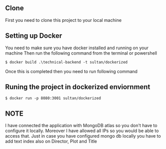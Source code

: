 ## Clone
First you need to clone this project to your local machine

## Setting up Docker
You need to make sure you have docker installed and running on your machine
Then run the following command from the terminal or powershell

```shell
$ docker build .\technical-backend -t sultan/dockerized
```
Once this is completed then you need to run following command

## Runing the project in dockerized enviornment

```shell
$ docker run -p 8080:3001 sultan/dockerized
```

## NOTE
I have connected the application with MongoDB atlas so you don't have to configure it locally. Moreover I have allowed all IPs so you would be able to access that.
Just in case you have configured mongo db locally you have to add text index also on Director, Plot and Title
